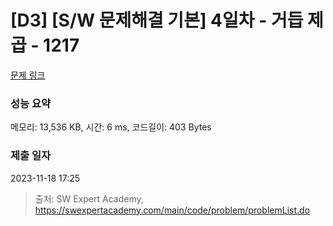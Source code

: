 # [D3] [S/W 문제해결 기본] 4일차 - 거듭 제곱 - 1217 

[문제 링크](https://swexpertacademy.com/main/code/problem/problemDetail.do?contestProbId=AV14dUIaAAUCFAYD) 

### 성능 요약

메모리: 13,536 KB, 시간: 6 ms, 코드길이: 403 Bytes

### 제출 일자

2023-11-18 17:25



> 출처: SW Expert Academy, https://swexpertacademy.com/main/code/problem/problemList.do